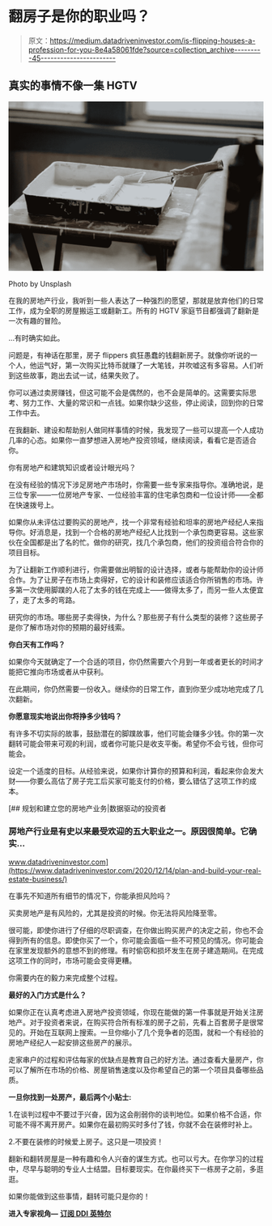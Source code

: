 # 翻房子是你的职业吗？

> 原文：<https://medium.datadriveninvestor.com/is-flipping-houses-a-profession-for-you-8e4a58061fde?source=collection_archive---------45----------------------->

## 真实的事情不像一集 HGTV

![](img/ee9a097986fb44ff2cea329623dcf281.png)

Photo by Unsplash

在我的房地产行业，我听到一些人表达了一种强烈的愿望，那就是放弃他们的日常工作，成为全职的房屋搬运工或翻新工。所有的 HGTV 家庭节目都强调了翻新是一次有趣的冒险。

…有时确实如此。

问题是，有神话在那里，房子 flippers 疯狂愚蠢的钱翻新房子。就像你听说的一个人，他运气好，第一次购买比特币就赚了一大笔钱，并吹嘘这有多容易。人们听到这些故事，跑出去试一试，结果失败了。

你可以通过卖房赚钱，但这可能不会是偶然的，也不会是简单的。这需要实际思考、努力工作、大量的常识和一点钱。如果你缺少这些，停止阅读，回到你的日常工作中去。

在我翻新、建设和帮助别人做同样事情的时候，我发现了一些可以提高一个人成功几率的心态。如果你一直梦想进入房地产投资领域，继续阅读，看看它是否适合你。

你有房地产和建筑知识或者设计眼光吗？

在没有经验的情况下涉足房地产市场时，你需要一些专家来指导你。准确地说，是三位专家——一位房地产专家、一位经验丰富的住宅承包商和一位设计师——全都在快速拨号上。

如果你从未评估过要购买的房地产，找一个非常有经验和坦率的房地产经纪人来指导你。好消息是，找到一个合格的房地产经纪人比找到一个承包商更容易。这些家伙在全国都是出了名的忙。做你的研究，找几个承包商，他们的投资组合符合你的项目目标。

为了让翻新工作顺利进行，你需要做出明智的设计选择，或者与能帮助你的设计师合作。为了让房子在市场上卖得好，它的设计和装修应该适合你所销售的市场。许多第一次使用脚蹼的人花了太多的钱在完成上——做得太多了，而另一些人太便宜了，走了太多的弯路。

研究你的市场。哪些房子卖得快，为什么？那些房子有什么类型的装修？这些房子是你了解市场对你的预期的最好线索。

**你白天有工作吗？**

如果你今天就确定了一个合适的项目，你仍然需要六个月到一年或者更长的时间才能把它推向市场或者从中获利。

在此期间，你仍然需要一份收入。继续你的日常工作，直到你至少成功地完成了几次翻新。

**你愿意现实地说出你将挣多少钱吗？**

有许多不切实际的故事，鼓励潜在的脚蹼故事，他们可能会赚多少钱。你的第一次翻转可能会带来可观的利润，或者你可能只是收支平衡。希望你不会亏钱，但你可能会。

设定一个适度的目标。从经验来说，如果你计算你的预算和利润，看起来你会发大财——你要么高估了房子完工后买家可能支付的价格，要么错估了这项工作的成本。

[](https://www.datadriveninvestor.com/2020/12/14/plan-and-build-your-real-estate-business/) [## 规划和建立您的房地产业务|数据驱动的投资者

### 房地产行业是有史以来最受欢迎的五大职业之一。原因很简单。它确实…

www.datadriveninvestor.com](https://www.datadriveninvestor.com/2020/12/14/plan-and-build-your-real-estate-business/) 

在事先不知道所有细节的情况下，你能承担风险吗？

买卖房地产是有风险的，尤其是投资的时候。你无法将风险降至零。

很可能，即使你进行了仔细的尽职调查，在你做出购买房产的决定之前，你也不会得到所有的信息。即使你买了一个，你可能会面临一些不可预见的情况。你可能会在家里发现额外的意想不到的修理。有时偷窃和损坏发生在房子建造期间。在完成这项工作的同时，市场可能会变得更糟。

你需要内在的毅力来完成整个过程。

**最好的入门方式是什么？**

如果你正在认真考虑进入房地产投资领域，你现在能做的第一件事就是开始关注房地产。对于投资者来说，在购买符合所有标准的房子之前，先看上百套房子是很常见的。开始在互联网上搜索。一旦你缩小了几个竞争者的范围，就和一个有经验的房地产经纪人一起安排这些房产的展示。

走家串户的过程和评估每家的优缺点是教育自己的好方法。通过查看大量房产，你可以了解所在市场的价格、房屋销售速度以及你希望自己的第一个项目具备哪些品质。

**一旦你找到一处房产，最后两个小贴士:**

1.在谈判过程中不要过于兴奋，因为这会削弱你的谈判地位。如果价格不合适，你可能不得不离开房产。如果你在最初购买时多付了钱，你就不会在装修时补上。

2.不要在装修的时候爱上房子。这只是一项投资！

翻新和翻转房屋是一种有趣和令人兴奋的谋生方式。也可以亏大。在你学习的过程中，尽早与聪明的专业人士结盟。目标要现实。在你最终买下一栋房子之前，多逛逛。

如果你能做到这些事情，翻转可能只是你的！

**进入专家视角—** [**订阅 DDI 英特尔**](https://datadriveninvestor.com/ddi-intel)